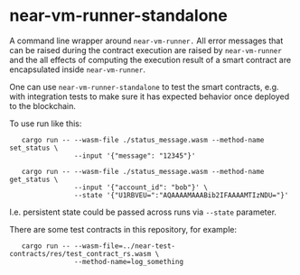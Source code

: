 # near-vm-runner-standalone

A command line wrapper around `near-vm-runner.`
All error messages that can be raised during the contract execution are raised by `near-vm-runner`
and the all effects of computing the execution result of a smart contract are encapsulated inside `near-vm-runner`.

One can use `near-vm-runner-standalone` to test the smart contracts, e.g. with integration tests
to make sure it has expected behavior once deployed to the blockchain.

To use run like this:
```
   cargo run -- --wasm-file ./status_message.wasm --method-name set_status \
                --input '{"message": "12345"}'

   сargo run -- --wasm-file ./status_message.wasm --method-name get_status \
                --input '{"account_id": "bob"}' \
                --state '{"U1RBVEU=":"AQAAAAMAAABib2IFAAAAMTIzNDU="}'
```
I.e. persistent state could be passed across runs via `--state` parameter.


There are some test contracts in this repository, for example:

```
   cargo run -- --wasm-file=../near-test-contracts/res/test_contract_rs.wasm \
                --method-name=log_something
```
